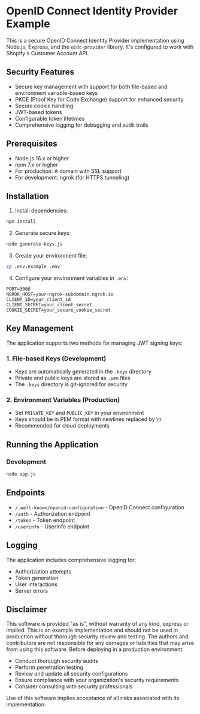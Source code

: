 # OpenID Connect Identity Provider Example

This is a secure OpenID Connect Identity Provider implementation using Node.js, Express, and the `oidc-provider` library. It's configured to work with Shopify's Customer Account API.

## Security Features

- Secure key management with support for both file-based and environment variable-based keys
- PKCE (Proof Key for Code Exchange) support for enhanced security
- Secure cookie handling
- JWT-based tokens
- Configurable token lifetimes
- Comprehensive logging for debugging and audit trails

## Prerequisites

- Node.js 16.x or higher
- npm 7.x or higher
- For production: A domain with SSL support
- For development: ngrok (for HTTPS tunneling)

## Installation

1. Install dependencies:
```bash
npm install
```

2. Generate secure keys:
```bash
node generate-keys.js
```

3. Create your environment file:
```bash
cp .env.example .env
```

4. Configure your environment variables in `.env`:
```
PORT=3000
NGROK_HOST=your-ngrok-subdomain.ngrok.io
CLIENT_ID=your_client_id
CLIENT_SECRET=your_client_secret
COOKIE_SECRET=your_secure_cookie_secret
```

## Key Management

The application supports two methods for managing JWT signing keys:

### 1. File-based Keys (Development)
- Keys are automatically generated in the `.keys` directory
- Private and public keys are stored as `.pem` files
- The `.keys` directory is git-ignored for security

### 2. Environment Variables (Production)
- Set `PRIVATE_KEY` and `PUBLIC_KEY` in your environment
- Keys should be in PEM format with newlines replaced by \n
- Recommended for cloud deployments

## Running the Application

### Development
```bash
node app.js
```

## Endpoints

- `/.well-known/openid-configuration` - OpenID Connect configuration
- `/auth` - Authorization endpoint
- `/token` - Token endpoint
- `/userinfo` - UserInfo endpoint

## Logging

The application includes comprehensive logging for:
- Authorization attempts
- Token generation
- User interactions
- Server errors

## Disclaimer

This software is provided "as is", without warranty of any kind, express or implied. This is an example implementation and should not be used in production without thorough security review and testing. The authors and contributors are not responsible for any damages or liabilities that may arise from using this software. Before deploying in a production environment:

- Conduct thorough security audits
- Perform penetration testing
- Review and update all security configurations
- Ensure compliance with your organization's security requirements
- Consider consulting with security professionals

Use of this software implies acceptance of all risks associated with its implementation.
